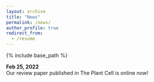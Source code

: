 ```yaml
---
layout: archive
title: "News"
permalink: /news/
author_profile: true
redirect_from:
  - /resume
---
```


{% include base_path %}

<b>Feb 25, 2022</b> <br>
Our review paper published in The Plant Cell is online now!

